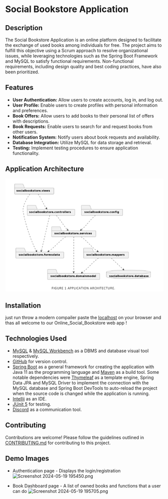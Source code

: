 # Social Bookstore Application

## Description

The Social Bookstore Application is an online platform designed to facilitate the exchange of used books among individuals for free. The project aims to fulfill this objective using a Scrum approach to resolve organizational issues, while leveraging technologies such as the Spring Boot Framework and MySQL to satisfy functional requirements. Non-functional requirements, including design quality and best coding practices, have also been prioritized.

## Features

- **User Authentication:** Allow users to create accounts, log in, and log out.
- **User Profile:** Enable users to create profiles with personal information and preferences.
- **Book Offers:** Allow users to add books to their personal list of offers with descriptions.
- **Book Requests:** Enable users to search for and request books from other users.
- **Notification System:** Notify users about book requests and availability.
- **Database Integration:** Utilize MySQL for data storage and retrieval.
- **Testing:** Implement testing procedures to ensure application functionality.

## Application Architecture

![img.png](img.png)

## Installation

just run throw a modern compailer paste the [localhost](http://localhost:8080/) on your browser and thas all welcome to our Online_Social_Bookstore web app !

## Technologies Used

*   [MySQL](https://www.mysql.com/) & [MySQL Workbench](https://www.mysql.com/products/workbench/) as a DBMS and database visual tool respectively.
*	[GitHub](https://github.com/) for version control.
*	[Spring Boot](https://spring.io/projects/spring-boot) as a general framework for creating the application with Java 11 as the programming language and [Maven](https://maven.apache.org/) as a build tool. Some notable dependencies were [Thymeleaf](https://www.thymeleaf.org/) as a template engine, Spring Data JPA and MySQL Driver to implement the connection with the MySQL database and Spring Boot DevTools to auto-reload the project when the source code is changed while the application is running.
*	[Intellij](https://www.jetbrains.com/idea/) as an IDE.
*	[JUnit 5](https://junit.org/junit5/) for testing.
*	[Discord](https://discord.com/) as a communication tool.


## Contributing

Contributions are welcome! Please follow the guidelines outlined in [CONTRIBUTING.md](link-to-contributing.md) for contributing to this project.

## Demo Images

- Authentication page - Displays the login/registration ![Screenshot 2024-05-19 195450.png](..%2F..%2F..%2F..%2FPictures%2FScreenshots%2FScreenshot%202024-05-19%20195450.png)
  <br>

- Book Dashboard page - A list of owned books and functions that a user can do ![Screenshot 2024-05-19 195705.png](..%2F..%2F..%2F..%2FPictures%2FScreenshots%2FScreenshot%202024-05-19%20195705.png)
  <br>
